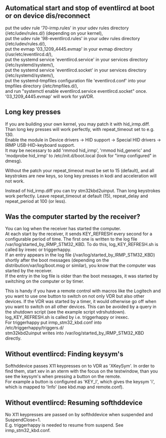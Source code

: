 ## Automatical start and stop of eventlircd at boot or on device dis/reconnect
put the udev rule '70-irmp.rules' in your udev rules directory (/etc/udev/rules.d/) (depending on your kernel),  
put the udev rule '98-eventlircd.rules' in your udev rules directory (/etc/udev/rules.d/),  
put the evmap '03_1209_4445.evmap' in your evmap directory (/usr/etc/eventlircd.d/),  
put the systemd service 'eventlircd.service' in your services directory (/etc/systemd/system/),  
put the systemd service 'eventlircd.socket' in your services directory (/etc/systemd/system/),  
put the systemd-tmpfiles configuration file 'eventlircd.conf' into your tmpfiles directory (/etc/tmpfiles.d/),  
and run "systemctl enable eventlircd.service eventlircd.socket" once.  
'03_1209_4445.evmap' will work for yaVDR.

## Long key presses
If you are building your own kernel, you may patch it with hid_irmp.diff.  
Than long key presses will work perfectly, with repeat_timeout set to e.g. 130.  
Enable the module in Device drivers → HID support → Special HID drivers → IRMP USB-HID-keyboard support.  
It may be necessary to add 'rmmod hid_irmp', 'rmmod hid_generic' and 'modprobe hid_irmp' to /etc/init.d/boot.local (look for "irmp configured" in dmesg).

Without the patch your repeat_timeout must be set to 15 (default), and all keystrokes are new keys, so long key presses in kodi and acceleration will not work.

Instead of hid_irmp.diff you can try stm32kbd2uinput. Than long keystrokes work perfectly. Leave repeat_timeout at default (15), repeat_delay and repeat_period at 100 (or less).

## Was the computer started by the receiver?
You can log when the receiver has started the computer.  
At each start by the receiver, it sends KEY_REFRESH every second for a configurable period of time. The first one is written to the log file /var/log/started_by_IRMP_STM32_KBD. To do this, log_KEY_REFRESH.sh is called by irexec or triggerhappy.  
If an entry appears in the log file (/var/log/started_by_IRMP_STM32_KBD) shortly after the boot messages (depending on the distribution/var/log/boot.msg or similar), you know that the computer was started by the receiver.  
If the entry in the log file is older than the boot messages, it was started by switching on the computer or by timer.

This is handy if you have a remote control with macros like the Logitech and you want to use one button to switch on not only VDR but also other devices. If the VDR was started by a timer, it would otherwise go off when you want to switch on all other devices. This can be avoided by a query in the shutdown script (see the example script vdrshutdown).  
log_KEY_REFRESH.sh is called by i.e. triggerhappy or irexec.  
For triggerhappy put irmp_stm32_kbd.conf into /etc/triggerhappy/triggers.d/  
stm32kbd2uinput writes into /var/log/started_by_IRMP_STM32_KBD directly.

## Without eventlircd: Finding keysym's
Softhddevice passes X11 keypresses on to VDR as 'XKeySym'. In order to find them, start xev in an xterm with the focus on the testwindow, than you see the keysym's when pressing a button on the remote.  
For example a button is configured as 'KEY_I', which gives the keysym 'i', which is mapped to 'Info' (see kbd.map and remote.conf).

## Without eventlircd: Resuming softhddevice
No X11 keypresses are passed on by softhddevice when suspended and SuspendClose=1.  
E.g. triggerhappy is needed to resume from suspend. See irmp_stm32_kbd.conf.
